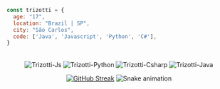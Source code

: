 ```javascript
const trizotti = {
  age: "17",
  location: "Brazil | SP",
  city: "São Carlos",
  code: ['Java', 'Javascript', 'Python', 'C#'],
}
```

<div align="center">
  <br>
  <img align="center" alt="Trizotti-Js" src="https://img.shields.io/badge/JavaScript-F7DF1E?style=for-the-badge&logo=javascript&logoColor=black">
  <img align="center" alt="Trizotti-Python" src="https://img.shields.io/badge/Python-14354C?style=for-the-badge&logo=python&logoColor=white">
  <img align="center" alt="Trizotti-Csharp" src="https://img.shields.io/badge/C%23-239120?style=for-the-badge&logo=c-sharp&logoColor=white">
  <img align="center" alt="Trizotti-Java" src="https://img.shields.io/badge/Java-ED8B00?style=for-the-badge&logo=java&logoColor=white">
</div>
  
<div align="center" style="width: 100%"> 

  [![GitHub Streak](https://streak-stats.demolab.com/?user=DenverCoder1&theme=dark)](https://git.io/streak-stats)
  ![Snake animation](https://github.com/GustavoTrizotti/GustavoTrizotti/blob/output/github-contribution-grid-snake.svg)
 
</div>
